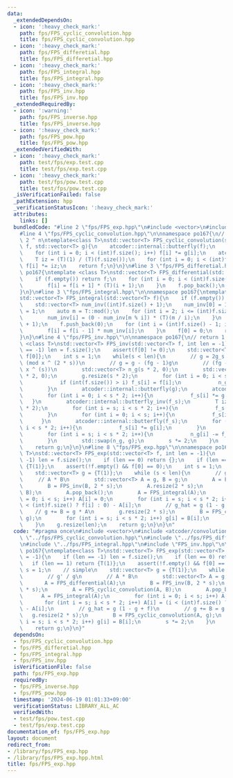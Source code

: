 ```yaml
---
data:
  _extendedDependsOn:
  - icon: ':heavy_check_mark:'
    path: fps/FPS_cyclic_convolution.hpp
    title: fps/FPS_cyclic_convolution.hpp
  - icon: ':heavy_check_mark:'
    path: fps/FPS_differetial.hpp
    title: fps/FPS_differetial.hpp
  - icon: ':heavy_check_mark:'
    path: fps/FPS_integral.hpp
    title: fps/FPS_integral.hpp
  - icon: ':heavy_check_mark:'
    path: fps/FPS_inv.hpp
    title: fps/FPS_inv.hpp
  _extendedRequiredBy:
  - icon: ':warning:'
    path: fps/FPS_inverse.hpp
    title: fps/FPS_inverse.hpp
  - icon: ':heavy_check_mark:'
    path: fps/FPS_pow.hpp
    title: fps/FPS_pow.hpp
  _extendedVerifiedWith:
  - icon: ':heavy_check_mark:'
    path: test/fps/exp.test.cpp
    title: test/fps/exp.test.cpp
  - icon: ':heavy_check_mark:'
    path: test/fps/pow.test.cpp
    title: test/fps/pow.test.cpp
  _isVerificationFailed: false
  _pathExtension: hpp
  _verificationStatusIcon: ':heavy_check_mark:'
  attributes:
    links: []
  bundledCode: "#line 2 \"fps/FPS_exp.hpp\"\n#include <vector>\n#include <atcoder/convolution>\n\
    #line 4 \"fps/FPS_cyclic_convolution.hpp\"\n\nnamespace po167{\n// |f| = |g| =\
    \ 2 ^ n\ntemplate<class T>\nstd::vector<T> FPS_cyclic_convolution(std::vector<T>\
    \ f, std::vector<T> g){\n    atcoder::internal::butterfly(f);\n    atcoder::internal::butterfly(g);\n\
    \    for (int i = 0; i < (int)f.size(); i++) f[i] *= g[i];\n    atcoder::internal::butterfly_inv(f);\n\
    \    T iz = (T)(1) / (T)(f.size());\n    for (int i = 0; i < (int)f.size(); i++)\
    \ f[i] *= iz;\n    return f;\n}\n}\n#line 3 \"fps/FPS_differetial.hpp\"\n\nnamespace\
    \ po167{\ntemplate <class T>\nstd::vector<T> FPS_differential(std::vector<T> f){\n\
    \    if (f.empty()) return f;\n    for (int i = 0; i < (int)f.size() - 1; i++){\n\
    \        f[i] = f[i + 1] * (T)(i + 1);\n    }\n    f.pop_back();\n    return f;\n\
    }\n}\n#line 3 \"fps/FPS_integral.hpp\"\n\nnamespace po167{\ntemplate <class T>\n\
    std::vector<T> FPS_integral(std::vector<T> f){\n    if (f.empty()) return f;\n\
    \    std::vector<T> num_inv((int)f.size() + 1);\n    num_inv[0] = 1;\n    num_inv[1]\
    \ = 1;\n    auto m = T::mod();\n    for (int i = 2; i <= (int)f.size(); i++){\n\
    \        num_inv[i] = (0 - num_inv[m % i]) * (T)(m / i);\n    }\n    f.reserve((int)f.size()\
    \ + 1);\n    f.push_back(0);\n    for (int i = (int)f.size() - 1; i > 0; i--){\n\
    \        f[i] = f[i - 1] * num_inv[i];\n    }\n    f[0] = 0;\n    return f;\n\
    }\n}\n#line 4 \"fps/FPS_inv.hpp\"\n\nnamespace po167{\n// return 1 / f\ntemplate\
    \ <class T>\nstd::vector<T> FPS_inv(std::vector<T> f, int len = -1){\n    if (len\
    \ == -1) len = f.size();\n    assert(f[0] != 0);\n    std::vector<T> g = {1 /\
    \ f[0]};\n    int s = 1;\n    while(s < len){\n        // g = 2g_s - f(g_s)^2\
    \ (mod x ^ (2 * s))\n        // g = g - (fg - 1)g\n        // (fg - 1) = 0 (mod\
    \ x ^ (s))\n        std::vector<T> n_g(s * 2, 0);\n        std::vector<T> f_s(s\
    \ * 2, 0);\n        g.resize(s * 2);\n        for (int i = 0; i < s * 2; i++){\n\
    \            if (int(f.size()) > i) f_s[i] = f[i];\n            n_g[i] = g[i];\n\
    \        }\n        atcoder::internal::butterfly(g);\n        atcoder::internal::butterfly(f_s);\n\
    \        for (int i = 0; i < s * 2; i++){\n            f_s[i] *= g[i];\n     \
    \   }\n        atcoder::internal::butterfly_inv(f_s);\n        T iz = 1 / (T)(s\
    \ * 2);\n        for (int i = s; i < s * 2; i++){\n            f_s[i] *= iz;\n\
    \        }\n        for (int i = 0; i < s; i++){\n            f_s[i] = 0;\n  \
    \      }\n        atcoder::internal::butterfly(f_s);\n        for (int i = 0;\
    \ i < s * 2; i++){\n            f_s[i] *= g[i];\n        }\n        atcoder::internal::butterfly_inv(f_s);\n\
    \        for (int i = s; i < s * 2; i++){\n            n_g[i] -= f_s[i] * iz;\n\
    \        }\n        std::swap(n_g, g);\n        s *= 2;\n    }\n    g.resize(len);\n\
    \    return g;\n}\n}\n#line 8 \"fps/FPS_exp.hpp\"\n\nnamespace po167{\ntemplate<class\
    \ T>\nstd::vector<T> FPS_exp(std::vector<T> f, int len = -1){\n    if (len ==\
    \ -1) len = f.size();\n    if (len == 0) return {};\n    if (len == 1) return\
    \ {T(1)};\n    assert(!f.empty() && f[0] == 0);\n    int s = 1;\n    // simple\n\
    \    std::vector<T> g = {T(1)};\n    while (s < len){\n        // g' / g\n   \
    \     // A * B\n        std::vector<T> A = g, B = g;\n        A = FPS_differential(A);\n\
    \        B = FPS_inv(B, 2 * s);\n        A.resize(2 * s);\n        A = FPS_cyclic_convolution(A,\
    \ B);\n        A.pop_back();\n        A = FPS_integral(A);\n        for (int i\
    \ = 0; i < s; i++) A[i] = 0;\n        for (int i = s; i < s * 2; i++) A[i] = (i\
    \ < (int)f.size() ? f[i] : 0) - A[i];\n        // g_hat = g (1 - g + f)\n    \
    \    // g += B = g * A\n        g.resize(2 * s);\n        B = FPS_cyclic_convolution(A,\
    \ g);\n        for (int i = s; i < s * 2; i++) g[i] = B[i];\n        s *= 2;\n\
    \    }\n    g.resize(len);\n    return g;\n}\n}\n"
  code: "#pragma once\n#include <vector>\n#include <atcoder/convolution>\n#include\
    \ \"../fps/FPS_cyclic_convolution.hpp\"\n#include \"../fps/FPS_differetial.hpp\"\
    \n#include \"../fps/FPS_integral.hpp\"\n#include \"FPS_inv.hpp\"\n\nnamespace\
    \ po167{\ntemplate<class T>\nstd::vector<T> FPS_exp(std::vector<T> f, int len\
    \ = -1){\n    if (len == -1) len = f.size();\n    if (len == 0) return {};\n \
    \   if (len == 1) return {T(1)};\n    assert(!f.empty() && f[0] == 0);\n    int\
    \ s = 1;\n    // simple\n    std::vector<T> g = {T(1)};\n    while (s < len){\n\
    \        // g' / g\n        // A * B\n        std::vector<T> A = g, B = g;\n \
    \       A = FPS_differential(A);\n        B = FPS_inv(B, 2 * s);\n        A.resize(2\
    \ * s);\n        A = FPS_cyclic_convolution(A, B);\n        A.pop_back();\n  \
    \      A = FPS_integral(A);\n        for (int i = 0; i < s; i++) A[i] = 0;\n \
    \       for (int i = s; i < s * 2; i++) A[i] = (i < (int)f.size() ? f[i] : 0)\
    \ - A[i];\n        // g_hat = g (1 - g + f)\n        // g += B = g * A\n     \
    \   g.resize(2 * s);\n        B = FPS_cyclic_convolution(A, g);\n        for (int\
    \ i = s; i < s * 2; i++) g[i] = B[i];\n        s *= 2;\n    }\n    g.resize(len);\n\
    \    return g;\n}\n}"
  dependsOn:
  - fps/FPS_cyclic_convolution.hpp
  - fps/FPS_differetial.hpp
  - fps/FPS_integral.hpp
  - fps/FPS_inv.hpp
  isVerificationFile: false
  path: fps/FPS_exp.hpp
  requiredBy:
  - fps/FPS_inverse.hpp
  - fps/FPS_pow.hpp
  timestamp: '2024-06-19 01:01:33+09:00'
  verificationStatus: LIBRARY_ALL_AC
  verifiedWith:
  - test/fps/pow.test.cpp
  - test/fps/exp.test.cpp
documentation_of: fps/FPS_exp.hpp
layout: document
redirect_from:
- /library/fps/FPS_exp.hpp
- /library/fps/FPS_exp.hpp.html
title: fps/FPS_exp.hpp
---
```

